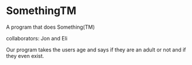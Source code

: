 # SomethingTM
A program that does Something(TM)

collaborators: Jon and Eli

Our program takes the users age and says if they are an adult or not and if they even exist. 

